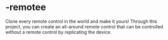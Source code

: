 # -remotee
Clone every remote control in the world and make it yours! Through this project, you can create an all-around remote control that can be controlled without a remote control by replicating the device.
